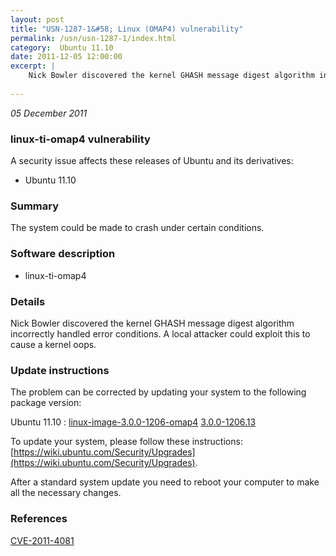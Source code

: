 ```yaml
---
layout: post
title: "USN-1287-1&#58; Linux (OMAP4) vulnerability"
permalink: /usn/usn-1287-1/index.html
category:  Ubuntu 11.10
date: 2011-12-05 12:00:00
excerpt: |
    Nick Bowler discovered the kernel GHASH message digest algorithm incorrectly handled error conditions. A local attacker could exploit this to cause a kernel oops. 
    
--- 
```

 
 

*05 December 2011*

### linux-ti-omap4 vulnerability

A security issue affects these releases of Ubuntu and its derivatives:

* Ubuntu 11.10

### Summary

The system could be made to crash under certain conditions. 

### Software description

* linux-ti-omap4 

### Details

Nick Bowler discovered the kernel GHASH message digest algorithm incorrectly handled error conditions. A local attacker could exploit this to cause a kernel oops. 

### Update instructions

The problem can be corrected by updating your system to the following package version:

Ubuntu 11.10
 : [linux-image-3.0.0-1206-omap4](https://launchpad.net/ubuntu/+source/linux-ti-omap4) <span> [3.0.0-1206.13](https://launchpad.net/ubuntu/+source/linux-ti-omap4/3.0.0-1206.13) </span> 

To update your system, please follow these instructions: [https://wiki.ubuntu.com/Security/Upgrades](https://wiki.ubuntu.com/Security/Upgrades).

After a standard system update you need to reboot your computer to make all the necessary changes. 

### References

 
 [CVE-2011-4081](http://people.ubuntu.com/~ubuntu-security/cve/CVE-2011-4081)
 

